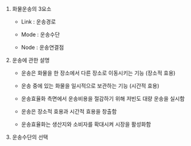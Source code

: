 1. 화물운송의 3요소

    - Link : 운송경로

    - Mode : 운송수단

    - Node : 운송연결점

2. 운송에 관한 설명

    - 운송은 화물을 한 장소에서 다른 장소로 이동시키는 기능 (장소적 효용)

    - 운송 중에 있는 화물을 일시적으로 보관하는 기능 (시간적 효용)

    - 운송효율화 측면에서 운송비용을 절감하기 위해 저빈도 대량 운송을 실시함

    - 운송은 장소적 효용과 시간적 효용을 창출함

    - 운송효율화는 생산지와 소비자를 확대시켜 시장을 활성화함


3. 운송수단의 선택

